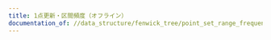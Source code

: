 ```yaml
---
title: 1点更新・区間頻度（オフライン）
documentation_of: //data_structure/fenwick_tree/point_set_range_frequency.py
---
```


